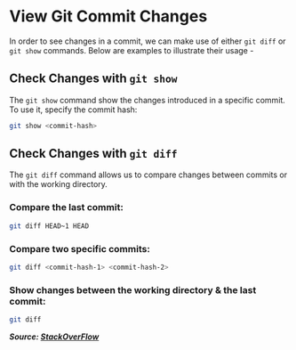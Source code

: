# View Git Commit Changes

In order to see changes in a commit, we can make use of either `git diff` or `git show` commands. Below are examples to illustrate their usage -

## Check Changes with `git show`

The `git show` command show the changes introduced in a specific commit. To use it, specify the commit hash:

```bash
git show <commit-hash>
```

## Check Changes with `git diff`

The `git diff` command allows us to compare changes between commits or with the working directory.

### Compare the last commit:

```bash
git diff HEAD~1 HEAD
```

### Compare two specific commits:

```bash
git diff <commit-hash-1> <commit-hash-2>
```

### Show changes between the working directory & the last commit:

```bash
git diff
```

***Source: [StackOverFlow](https://stackoverflow.com/a/17563740)***
